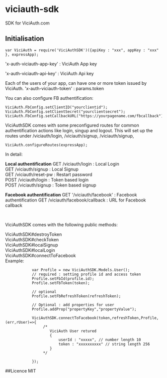 # viciauth-sdk
SDK for ViciAuth.com

## Initialisation
```
var ViciAuth = require('ViciAuthSDK')({apiKey : "xxx", appKey : "xxx" }, expressApp);
```


'x-auth-viciauth-app-key' : ViciAuth App key

'x-auth-viciauth-api-key' : ViciAuth Api key

Each of the users of your app, can have one or more token issued by ViciAuth. 
'x-auth-viciauth-token' : params.token

You can also configure FB authentification:
```
ViciAuth.FbConfig.setClientID("yourclientid");
ViciAuth.FbConfig.setClientSecret("yourclientsecret");
ViciAuth.FbConfig.setCallbackURL("https://yourpagename.com/fbcallback");
```

ViciAuthSDK comes with some preconfigured routes for common authentification actions like login, singup and logout.
This will set up the routes under /viciauth/login, /viciauth/signup, /viciauth/signup,
```
ViciAuth.configureRoutes(expressApp);
```

In detail:

**Local authentification**
GET /viciauth/login : Local Login<br />
GET /viciauth/signup : Local Signup<br />
GET /viciauth/reset-pw : Restart password<br />
POST /viciauth/login : Token based login<br />
POST /viciauth/signup : Token based signup<br />

**Facebook authentification**
GET '/viciauth/facebook' : Facebook authentification
GET /viciauth/facebook/callback : URL for Facebook callback

<br />

ViciAuthSDK comes with the following public methods:

ViciAuthSDK#destroyToken<br />
ViciAuthSDK#checkToken<br />
ViciAuthSDK#localSignup<br />
ViciAuthSDK#localLogin<br />
ViciAuthSDK#connectToFacebook<br />
Example:
```
            var Profile = new ViciAuthSDK.Models.User();
            // required : setting profile id and access token
            Profile.setFbId(profile.id);
            Profile.setFbToken(token);
            
            // optional
            Profile.setFbRefreshToken(refreshToken);
    
            // Optional : add properties for user
            Profile.addProp("propertyKey","propertyValue");
            
            ViciAuthSDK.connectToFacebook(token,refreshToken,Profile,(err,rUser)=>{
                 /*
                    ViciAuth User retured 
                    {
                        userId : "xxxxx", // number length 10
                        token : "xxxxxxxxxx" // string length 256 
                    }
                 */
                 
            });        
```

##Licence
MIT



